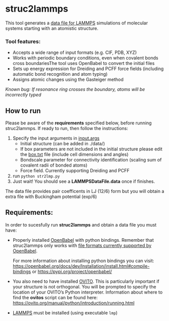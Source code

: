 # struc2lammps

This tool generates a [data file for LAMMPS](https://lammps.sandia.gov/doc/2001/data_format.html#_cch3_930958962) simulations of molecular systems starting with an atomistic structure.

### Tool features:
- Accepts a wide range of input formats (e.g. CIF, PDB, XYZ)
- Works with periodic boundary conditions, even when covalent bonds cross boundariesThe tool uses OpenBabel to convert the initial files
- Sets up energy expression for Dreiding and PCFF force fields (including automatic bond recognition and atom typing)
- Assigns atomic changes using the Gasteiger method

*Known bug: If resonance ring crosses the boundary, atoms will be incorrectly typed*

## How to run

Please be aware of the **requirements** specified below, before running struc2lammps. If ready to run, then follow the instructions:

1. Specify the input arguments in [input.args](./input.args)
   - Initial structure (can be added in ./data/)
   - If box parameters are not included in the initial structure please edit the [box.txt](./box.txt) file (include cell dimensions and angles)
   - Bondscale parameter for connectivity identification (scaling sum of covalent radii of bonded atoms)
   - Force field. Currently supporting Dreiding and PCFF
2. run `python str2lmp.py`
3. Just wait! You should see a **LAMMPSDataFile.data** once if finishes.

The data file provides pair coefficents in LJ (12/6) form but you will obtain a extra file with Buckingham potential (exp/6)

## Requirements:
In order to sucesfully run **struc2lammps** and obtain a data file you must have:

- Properly installed [OpenBabel](http://openbabel.org/wiki/Category:Installation) with python bindings. Remember that struc2lammps only works with [file formats currently supported by OpenBabel](http://openbabel.org/docs/current/FileFormats/Overview.html).
  
  For more information about installing python bindings you can visit: https://openbabel.org/docs/dev/Installation/install.html#compile-bindings or https://pypi.org/project/openbabel/
 
- You also need to have installed [OVITO](https://ovito.org). This is particularly important if your structure is not orthogonal. You will be prompted to specify the location of your OVITO’s Python interpreter. Information about where to find the **ovitos** script can be found here: https://ovito.org/manual/python/introduction/running.html

- [LAMMPS](https://lammps.sandia.gov/doc/Install.html) must be installed (using executable `lmp`)
